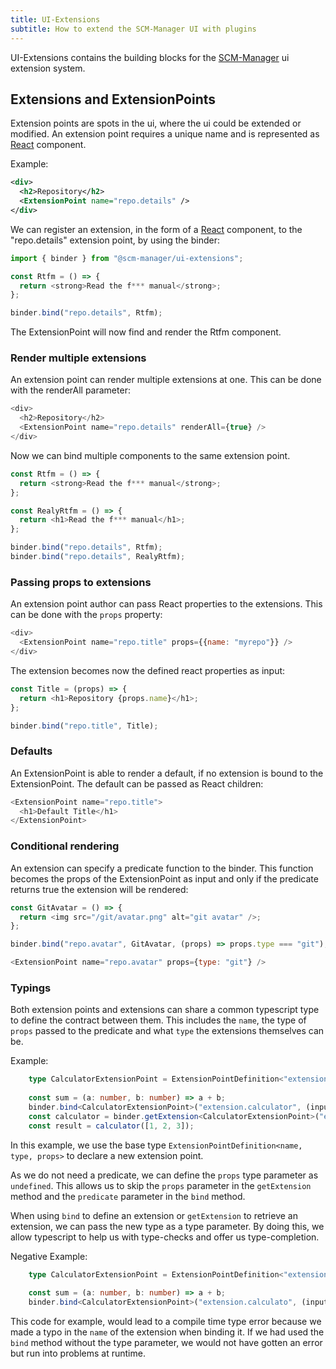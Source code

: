 ```yaml
---
title: UI-Extensions
subtitle: How to extend the SCM-Manager UI with plugins
---
```


UI-Extensions contains the building blocks for the [SCM-Manager](https://scm-manager.org) ui extension system.

## Extensions and ExtensionPoints

Extension points are spots in the ui, where the ui could be extended or modified. 
An extension point requires a unique name and is represented as [React](https://reactjs.org/) component.

Example:

```xml
<div>
  <h2>Repository</h2>
  <ExtensionPoint name="repo.details" />
</div>
```

We can register an extension, in the form of a [React](https://reactjs.org/) component, to the "repo.details" extension point, by using the binder:

```javascript
import { binder } from "@scm-manager/ui-extensions";

const Rtfm = () => {
  return <strong>Read the f*** manual</strong>;
};

binder.bind("repo.details", Rtfm);
```

The ExtensionPoint will now find and render the Rtfm component.

### Render multiple extensions

An extension point can render multiple extensions at one. This can be done with the renderAll parameter:


```javascript
<div>
  <h2>Repository</h2>
  <ExtensionPoint name="repo.details" renderAll={true} />
</div>
```

Now we can bind multiple components to the same extension point.

```javascript
const Rtfm = () => {
  return <strong>Read the f*** manual</strong>;
};

const RealyRtfm = () => {
  return <h1>Read the f*** manual</h1>;
};

binder.bind("repo.details", Rtfm);
binder.bind("repo.details", RealyRtfm);
```

### Passing props to extensions

An extension point author can pass React properties to the extensions. This can be done with the `props` property:

```javascript
<div>
  <ExtensionPoint name="repo.title" props={{name: "myrepo"}} />
</div>
```

The extension becomes now the defined react properties as input:

```javascript
const Title = (props) => {
  return <h1>Repository {props.name}</h1>;
};

binder.bind("repo.title", Title);
```

### Defaults

An ExtensionPoint is able to render a default, if no extension is bound to the ExtensionPoint.
The default can be passed as React children:

```javascript
<ExtensionPoint name="repo.title">
  <h1>Default Title</h1>
</ExtensionPoint>
```

### Conditional rendering

An extension can specify a predicate function to the binder. 
This function becomes the props of the ExtensionPoint as input and only if the predicate returns true the extension will be rendered:

```javascript
const GitAvatar = () => {
  return <img src="/git/avatar.png" alt="git avatar" />;
};

binder.bind("repo.avatar", GitAvatar, (props) => props.type === "git");
```

```javascript
<ExtensionPoint name="repo.avatar" props={type: "git"} />
```

### Typings

Both extension points and extensions can share a common typescript type to define the contract between them.
This includes the `name`, the type of `props` passed to the predicate and what `type` the extensions themselves can be.

Example:
```typescript
    type CalculatorExtensionPoint = ExtensionPointDefinition<"extension.calculator", (input: number[]) => number, undefined>;
    
    const sum = (a: number, b: number) => a + b;
    binder.bind<CalculatorExtensionPoint>("extension.calculator", (input: number[]) => input.reduce(sum, 0));
    const calculator = binder.getExtension<CalculatorExtensionPoint>("extension.calculator");
    const result = calculator([1, 2, 3]);
```

In this example, we use the base type `ExtensionPointDefinition<name, type, props>` to declare a new extension point.

As we do not need a predicate, we can define the `props` type parameter as `undefined`. This allows us to skip the `props` parameter in the
`getExtension` method and the `predicate` parameter in the `bind` method.

When using `bind` to define an extension or `getExtension` to retrieve an extension, we can pass the new type as a type parameter.
By doing this, we allow typescript to help us with type-checks and offer us type-completion.

Negative Example:
```typescript
    type CalculatorExtensionPoint = ExtensionPointDefinition<"extension.calculator", (input: number[]) => number, undefined>;
    
    const sum = (a: number, b: number) => a + b;
    binder.bind<CalculatorExtensionPoint>("extension.calculato", (input: number[]) => input.reduce(sum, 0));
```

This code for example, would lead to a compile time type error because we made a typo in the `name` of the extension when binding it.
If we had used the `bind` method without the type parameter, we would not have gotten an error but run into problems at runtime.
